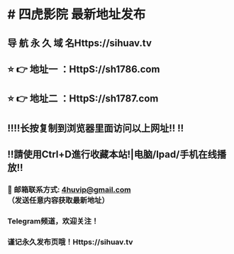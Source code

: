 # # 四虎影院 最新地址发布 
## 导 航 永 久 域 名Https://sihuav.tv
## ⭐️ 👉 地址一 ：HttpS://sh1786.com
## ⭐️ 👉 地址二 ：HttpS://sh1787.com
## ‼️‼️长按复制到浏览器里面访问以上网址‼️  ‼️
## ‼️請使用Ctrl+D進行收藏本站!|电脑/Ipad/手机在线播放‼️
### 📧 邮箱联系方式: 4huvip@gmail.com （发送任意内容获取最新地址）
### Telegram频道，欢迎关注！
### 谨记永久发布页哦！Https://sihuav.tv
